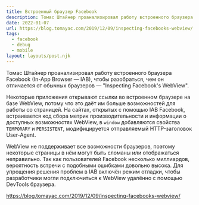 ```yaml
---
title: Встроенный браузер Facebook
description: Томас Штайнер проанализировал работу встроенного браузера Facebook (In-App Browser — IAB), чтобы разобраться, чем он отличается от обычных браузеров
date: 2022-01-07
url: https://blog.tomayac.com/2019/12/09/inspecting-facebooks-webview/
tags:
  - facebook 
  - debug 
  - mobile
layout: layouts/post.njk
---
```

Томас Штайнер проанализировал работу встроенного браузера Facebook (In-App Browser — IAB), чтобы разобраться, чем он отличается от обычных браузеров — "Inspecting Facebook's WebView".

Некоторые приложения открывают ссылки во встроенном браузере на базе WebView, потому что это даёт им больше возможностей для работы со страницей. На сайтах, открытых с помощью IAB Facebook, встраивается код сбора метрик производительности и информации о доступных возможностях WebView, в `window` добавляются свойства `TEMPORARY` и `PERSISTENT`, модифицируется отправляемый HTTP-заголовок User-Agent.

WebView не поддерживает все возможности браузеров, поэтому некоторые страницы в нём могут быть сломаны или отображаться неправильно. Так как пользователей Facebook несколько миллиардов, вероятность встречи с подобными ошибками довольно высока. Для упрощения решения проблем в IAB включён режим отладки, чтобы разработчики могли подключиться к WebView удалённо с помощью DevTools браузера.

https://blog.tomayac.com/2019/12/09/inspecting-facebooks-webview/
